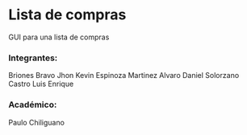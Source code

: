 # Lista de compras
GUI para una lista de compras

### Integrantes:
Briones Bravo Jhon Kevin
Espinoza Martinez Alvaro Daniel
Solorzano Castro Luis Enrique

### Académico:
Paulo Chiliguano
